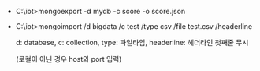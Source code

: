 - C:\iot>mongoexport -d mydb -c score -o score.json

- C:\iot>mongoimport /d bigdata /c test /type csv /file test.csv /headerline

  d: database, c: collection, type: 파일타입, headerline: 헤더라인 첫째줄 무시

  (로컬이 아닌 경우 host와 port 입력)